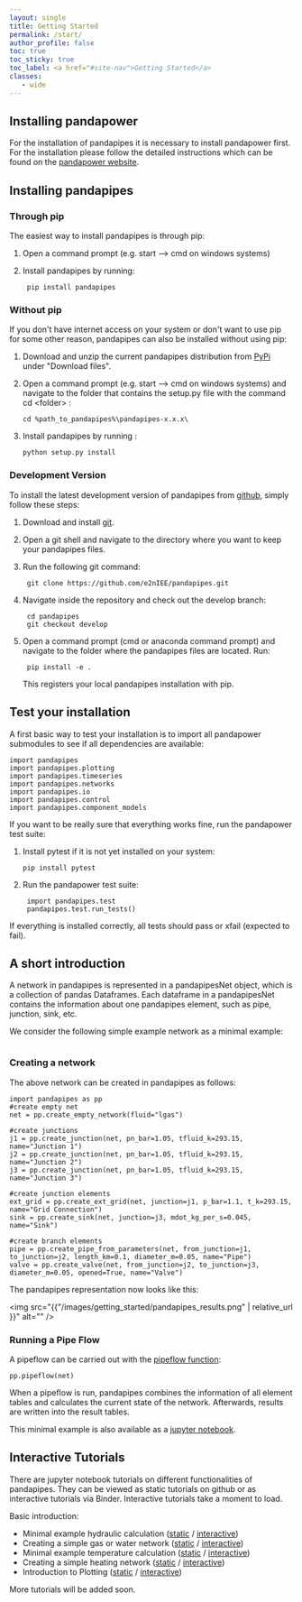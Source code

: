 ```yaml
---
layout: single
title: Getting Started
permalink: /start/
author_profile: false
toc: true
toc_sticky: true
toc_label: <a href="#site-nav">Getting Started</a>
classes:
   - wide
---
```



## Installing pandapower

For the installation of pandapipes it is necessary to install pandapower first. For the installation please follow the detailed instructions which can be found on the [pandapower website](http://www.pandapower.org/start/). 



<h2 id="install">Installing pandapipes</h2>
        
<h3 id="pip">Through pip</h3>

The easiest way to install pandapipes is through pip:

1. Open a command prompt (e.g. start --> cmd on windows systems)

2. Install pandapipes by running:

        pip install pandapipes

<h3 id="nopip">Without pip</h3>

If you don't have internet access on your system or don't want to use pip for some other reason, pandapipes can also be installed without using pip:

1.  Download and unzip the current pandapipes distribution from [PyPi](https://pypi.org/project/pandapower/) under "Download files".
2.  Open a command prompt (e.g. start --> cmd on windows systems) and navigate to the folder that contains the setup.py file with the command cd
    \<folder\> :

        cd %path_to_pandapipes%\pandapipes-x.x.x\

3.  Install pandapipes by running :

        python setup.py install

<h3 id="develop">Development Version</h3>

To install the latest development version of pandapipes from [github](https://github.com/e2nIEE/pandapipes), simply follow these steps:

1. Download and install [git](https://git-scm.com). 

2. Open a git shell and navigate to the directory where you want to keep your pandapipes files.

3. Run the following git command:

        git clone https://github.com/e2nIEE/pandapipes.git

4. Navigate inside the repository and check out the develop branch:

        cd pandapipes
        git checkout develop
       
5. Open a command prompt (cmd or anaconda command prompt) and navigate to the folder where the pandapipes files are located. Run:

        pip install -e .
        
   This registers your local pandapipes installation with pip.
        
## Test your installation <a name="test"></a>

A first basic way to test your installation is to import all pandapower submodules to see if all dependencies are available:

    import pandapipes
    import pandapipes.plotting
    import pandapipes.timeseries
    import pandapipes.networks
    import pandapipes.io
    import pandapipes.control
    import pandapipes.component_models
    
   
If you want to be really sure that everything works fine, run the pandapower test suite:

1.  Install pytest if it is not yet installed on your system:

        pip install pytest

2. Run the pandapower test suite:

        import pandapipes.test
        pandapipes.test.run_tests()

If everything is installed correctly, all tests should pass or xfail (expected to fail).


## A short introduction <a name="intro"></a>

A network in pandapipes is represented in a pandapipesNet object, which
is a collection of pandas Dataframes. Each dataframe in a pandapipesNet
contains the information about one pandapipes element, such as pipe,
junction, sink, etc.

We consider the following simple example network as a minimal
example:

<center><img src="{{"/images/getting_started/simple_network.png" | relative_url }}" alt="" /></center>

### Creating a network

The above network can be created in pandapipes as follows:

    import pandapipes as pp
    #create empty net
    net = pp.create_empty_network(fluid="lgas")

    #create junctions
    j1 = pp.create_junction(net, pn_bar=1.05, tfluid_k=293.15, name="Junction 1")
    j2 = pp.create_junction(net, pn_bar=1.05, tfluid_k=293.15, name="Junction 2")
    j3 = pp.create_junction(net, pn_bar=1.05, tfluid_k=293.15, name="Junction 3")

    #create junction elements
    ext_grid = pp.create_ext_grid(net, junction=j1, p_bar=1.1, t_k=293.15, name="Grid Connection")
    sink = pp.create_sink(net, junction=j3, mdot_kg_per_s=0.045, name="Sink")

    #create branch elements
    pipe = pp.create_pipe_from_parameters(net, from_junction=j1, to_junction=j2, length_km=0.1, diameter_m=0.05, name="Pipe")
    valve = pp.create_valve(net, from_junction=j2, to_junction=j3, diameter_m=0.05, opened=True, name="Valve")



The pandapipes representation now looks like this:

<img src="{{"/images/getting_started/pandapipes_results.png" | relative_url }}" alt="" />


### Running a Pipe Flow

A pipeflow can be carried out with the [pipeflow function](https://pandapipes.readthedocs.io/en/latest/pipeflow/run.html):

    pp.pipeflow(net)

When a pipeflow is run, pandapipes combines the information of all
element tables and calculates the current state of the network. Afterwards, results are written into the
result tables.


This minimal example is also available as a [jupyter notebook].

  [jupyter notebook]: https://github.com/e2nIEE/pandapipes/blob/master/tutorials/Minimal%20Example.ipynb


  
## Interactive Tutorials <a name="tutorials"></a>

There are jupyter notebook tutorials on different functionalities of pandapipes. They can be viewed as static
tutorials on github or as interactive tutorials via Binder. Interactive tutorials take a moment to load.

Basic introduction:

   -   Minimal example hydraulic calculation ([static](https://github.com/e2nIEE/pandapipes/blob/master/tutorials/minimal_example.ipynb) / [interactive](https://mybinder.org/v2/gh/e2nIEE/pandapipes/develop?filepath=tutorials/minimal_example.ipynb))
   -   Creating a simple gas or water network ([static](https://github.com/e2nIEE/pandapipes/blob/master/tutorials/creating_a_simple_network.ipynb) / [interactive](https://mybinder.org/v2/gh/e2nIEE/pandapipes/develop?filepath=tutorials/creating_a_simple_network.ipynb))
   -   Minimal example temperature calculation ([static](https://github.com/e2nIEE/pandapipes/blob/master/tutorials/heating_network_example.ipynb) / [interactive](https://mybinder.org/v2/gh/e2nIEE/pandapipes/develop?filepath=tutorials/heating_network_example.ipynb))
   -   Creating a simple heating network ([static](https://github.com/e2nIEE/pandapipes/blob/master/tutorials/creating_a_heating_network.ipynb) / [interactive](https://mybinder.org/v2/gh/e2nIEE/pandapipes/develop?filepath=tutorials/creating_a_heating_network.ipynb))
   -   Introduction to Plotting ([static](https://github.com/e2nIEE/pandapipes/blob/master/tutorials/simple_plot.ipynb) / [interactive](https://mybinder.org/v2/gh/e2nIEE/pandapipes/develop?filepath=tutorials/simple_plot.ipynb))


 More tutorials will be added soon.




